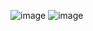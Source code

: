 ![image](https://github.com/karinz112/button-ripple-effect/assets/64262016/10b6d6b6-afa6-4ea4-ba65-580ba521f993)
![image](https://github.com/karinz112/button-ripple-effect/assets/64262016/9f8d9fff-bd15-4a2f-843e-fb4bba9fbf96)
